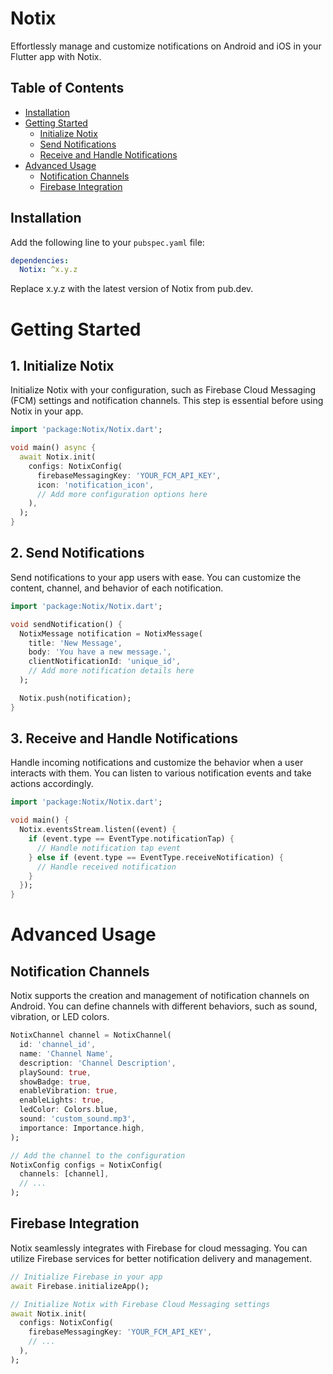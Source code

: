 # Notix

Effortlessly manage and customize notifications on Android and iOS in your Flutter app with Notix.

## Table of Contents

- [Installation](#installation)
- [Getting Started](#getting-started)
  - [Initialize Notix](#1-initialize-Notix)
  - [Send Notifications](#2-send-notifications)
  - [Receive and Handle Notifications](#3-receive-and-handle-notifications)
- [Advanced Usage](#advanced-usage)
  - [Notification Channels](#notification-channels)
  - [Firebase Integration](#firebase-integration)


## Installation

Add the following line to your `pubspec.yaml` file:

```yaml
dependencies:
  Notix: ^x.y.z
```
Replace x.y.z with the latest version of Notix from pub.dev.

# Getting Started
## 1. Initialize Notix
Initialize Notix with your configuration, such as Firebase Cloud Messaging (FCM) settings and notification channels. This step is essential before using Notix in your app.

```dart
import 'package:Notix/Notix.dart';

void main() async {
  await Notix.init(
    configs: NotixConfig(
      firebaseMessagingKey: 'YOUR_FCM_API_KEY',
      icon: 'notification_icon',
      // Add more configuration options here
    ),
  );
}
```

## 2. Send Notifications
Send notifications to your app users with ease. You can customize the content, channel, and behavior of each notification.

```dart
import 'package:Notix/Notix.dart';

void sendNotification() {
  NotixMessage notification = NotixMessage(
    title: 'New Message',
    body: 'You have a new message.',
    clientNotificationId: 'unique_id',
    // Add more notification details here
  );

  Notix.push(notification);
}
```

## 3. Receive and Handle Notifications
Handle incoming notifications and customize the behavior when a user interacts with them. You can listen to various notification events and take actions accordingly.

```dart
import 'package:Notix/Notix.dart';

void main() {
  Notix.eventsStream.listen((event) {
    if (event.type == EventType.notificationTap) {
      // Handle notification tap event
    } else if (event.type == EventType.receiveNotification) {
      // Handle received notification
    }
  });
}
```

# Advanced Usage
## Notification Channels
Notix supports the creation and management of notification channels on Android. You can define channels with different behaviors, such as sound, vibration, or LED colors.

```dart
NotixChannel channel = NotixChannel(
  id: 'channel_id',
  name: 'Channel Name',
  description: 'Channel Description',
  playSound: true,
  showBadge: true,
  enableVibration: true,
  enableLights: true,
  ledColor: Colors.blue,
  sound: 'custom_sound.mp3',
  importance: Importance.high,
);

// Add the channel to the configuration
NotixConfig configs = NotixConfig(
  channels: [channel],
  // ...
);
```
## Firebase Integration
Notix seamlessly integrates with Firebase for cloud messaging. You can utilize Firebase services for better notification delivery and management.

```dart
// Initialize Firebase in your app
await Firebase.initializeApp();

// Initialize Notix with Firebase Cloud Messaging settings
await Notix.init(
  configs: NotixConfig(
    firebaseMessagingKey: 'YOUR_FCM_API_KEY',
    // ...
  ),
);
```